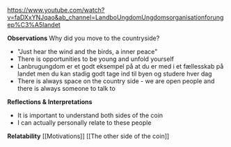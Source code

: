 https://www.youtube.com/watch?v=faDXxYNJqao&ab_channel=LandboUngdomUngdomsorganisationforungep%C3%A5landet

**Observations** 
Why did you move to the countryside?
- "Just hear the wind and the birds, a inner peace"
- There is opportunities to be young and unfold yourself
- Lanbrugungdom er et godt eksempel på at du er med i et fællesskab på landet men du kan stadig godt tage ind til byen og studere hver dag
- There is always space on the country side - we are open people and there is always someone to talk to


**Reflections & Interpretations**
- It is important to understand both sides of the coin
- I can actually personally relate to these people


**Relatability**
[[Motivations]]
[[The other side of the coin]]
